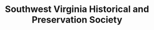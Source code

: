 ---
layout: repo
title: "Southwest Virginia Historical and Preservation Society"
id: 16128
permalink: repos/16128/
---
